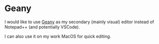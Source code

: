 # Geany
I would like to use [Geany](https://www.geany.org/) as my secondary (mainly visual) editor instead of Notepad++ (and potentially VSCode).

I can also use it on my work MacOS for quick editing.